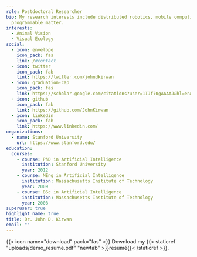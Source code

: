 ```yaml
---
role: Postdoctoral Researcher
bio: My research interests include distributed robotics, mobile computing and
  programmable matter.
interests:
  - Animal Vision
  - Visual Ecology
social:
  - icon: envelope
    icon_pack: fas
    link: /#contact
  - icon: twitter
    icon_pack: fab
    link: https://twitter.com/johndkirwan
  - icon: graduation-cap
    icon_pack: fas
    link: https://scholar.google.com/citations?user=1IJf70gAAAAJ&hl=en&oi=sra
  - icon: github
    icon_pack: fab
    link: https://github.com/JohnKirwan
  - icon: linkedin
    icon_pack: fab
    link: https://www.linkedin.com/
organizations:
  - name: Stanford University
    url: https://www.stanford.edu/
education:
  courses:
    - course: PhD in Artificial Intelligence
      institution: Stanford University
      year: 2012
    - course: MEng in Artificial Intelligence
      institution: Massachusetts Institute of Technology
      year: 2009
    - course: BSc in Artificial Intelligence
      institution: Massachusetts Institute of Technology
      year: 2008
superuser: true
highlight_name: true
title: Dr. John D. Kirwan
email: ""
---
```



{{< icon name="download" pack="fas" >}} Download my {{< staticref "uploads/demo_resume.pdf" "newtab" >}}resumé{{< /staticref >}}.